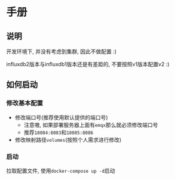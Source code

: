 # 手册

## 说明

开发环境下, 并没有考虑到集群, 因此不做配置 :)

influxdb2版本与influxdb1版本还是有差距的, 不要按照v1版本配置v2 :)

## 如何启动

### 修改基本配置

- 修改端口号(推荐使用默认提供的端口号)
  - 注意嗷, 如果部署服务器上面有`emqx`那么就必须修改端口号
  - 推荐`18084:8083`和`18085:8086`
- 修改映射路径`volumes`(按照个人需求进行修改)

### 启动

拉取配置文件, 使用`docker-compose up -d`启动